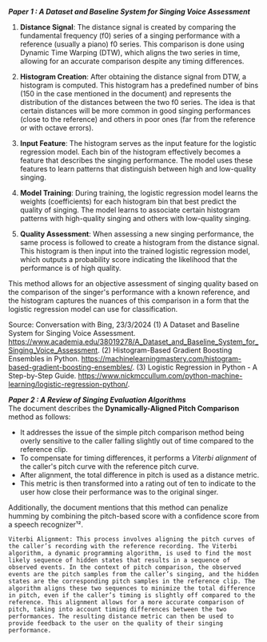 ***Paper 1 : A Dataset and Baseline System for Singing Voice Assessment***

1. **Distance Signal**: The distance signal is created by comparing the fundamental frequency (f0) series of a singing performance with a reference (usually a piano) f0 series. This comparison is done using Dynamic Time Warping (DTW), which aligns the two series in time, allowing for an accurate comparison despite any timing differences.

2. **Histogram Creation**: After obtaining the distance signal from DTW, a histogram is computed. This histogram has a predefined number of bins (150 in the case mentioned in the document) and represents the distribution of the distances between the two f0 series. The idea is that certain distances will be more common in good singing performances (close to the reference) and others in poor ones (far from the reference or with octave errors).

3. **Input Feature**: The histogram serves as the input feature for the logistic regression model. Each bin of the histogram effectively becomes a feature that describes the singing performance. The model uses these features to learn patterns that distinguish between high and low-quality singing.

4. **Model Training**: During training, the logistic regression model learns the weights (coefficients) for each histogram bin that best predict the quality of singing. The model learns to associate certain histogram patterns with high-quality singing and others with low-quality singing.

5. **Quality Assessment**: When assessing a new singing performance, the same process is followed to create a histogram from the distance signal. This histogram is then input into the trained logistic regression model, which outputs a probability score indicating the likelihood that the performance is of high quality.

This method allows for an objective assessment of singing quality based on the comparison of the singer's performance with a known reference, and the histogram captures the nuances of this comparison in a form that the logistic regression model can use for classification.

Source: Conversation with Bing, 23/3/2024
(1) A Dataset and Baseline System for Singing Voice Assessment. https://www.academia.edu/38019278/A_Dataset_and_Baseline_System_for_Singing_Voice_Assessment.
(2) Histogram-Based Gradient Boosting Ensembles in Python. https://machinelearningmastery.com/histogram-based-gradient-boosting-ensembles/.
(3) Logistic Regression in Python - A Step-by-Step Guide. https://www.nickmccullum.com/python-machine-learning/logistic-regression-python/.

***Paper 2 : A Review of Singing Evaluation Algorithms***  
The document describes the **Dynamically-Aligned Pitch Comparison** method as follows:

- It addresses the issue of the simple pitch comparison method being overly sensitive to the caller falling slightly out of time compared to the reference clip.
- To compensate for timing differences, it performs a *Viterbi alignment* of the caller's pitch curve with the reference pitch curve.
- After alignment, the total difference in pitch is used as a distance metric.
- This metric is then transformed into a rating out of ten to indicate to the user how close their performance was to the original singer.

Additionally, the document mentions that this method can penalize humming by combining the pitch-based score with a confidence score from a speech recognizer¹².

    Viterbi Alignment: This process involves aligning the pitch curves of the caller’s recording with the reference recording. The Viterbi algorithm, a dynamic programming algorithm, is used to find the most likely sequence of hidden states that results in a sequence of observed events. In the context of pitch comparison, the observed events are the pitch samples from the caller’s singing, and the hidden states are the corresponding pitch samples in the reference clip. The algorithm aligns these two sequences to minimize the total difference in pitch, even if the caller’s timing is slightly off compared to the reference. This alignment allows for a more accurate comparison of pitch, taking into account timing differences between the two performances. The resulting distance metric can then be used to provide feedback to the user on the quality of their singing performance.